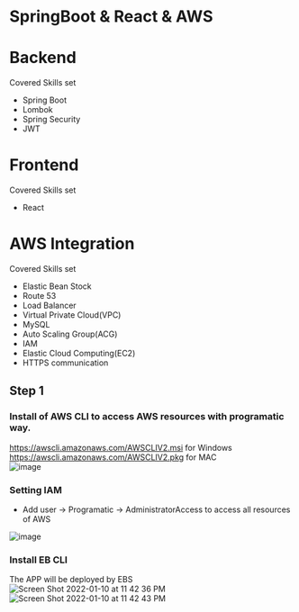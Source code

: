 # SpringBoot & React & AWS

# Backend
  Covered Skills set
  
  * Spring Boot
  * Lombok
  * Spring Security
  * JWT
    
# Frontend
  Covered Skills set
  
  * React 
    
# AWS Integration
  Covered Skills set
  
  * Elastic Bean Stock
  * Route 53
  * Load Balancer
  * Virtual Private Cloud(VPC)
  * MySQL
  * Auto Scaling Group(ACG)
  * IAM
  * Elastic Cloud Computing(EC2)
  * HTTPS communication
  
  ## Step 1
  ### Install of AWS CLI to access AWS resources with programatic way.
  https://awscli.amazonaws.com/AWSCLIV2.msi for Windows<br>
  https://awscli.amazonaws.com/AWSCLIV2.pkg for MAC <br>
  ![image](https://user-images.githubusercontent.com/76544061/148880697-45b554bf-5ea3-4cb1-8747-15aa8edec2ed.png)

  ### Setting IAM
  
  * Add user -> Programatic -> AdministratorAccess to access all resources of AWS <br>
  
  ![image](https://user-images.githubusercontent.com/76544061/148880944-0601718b-60e8-4ee0-9bf1-a0a71619872a.png)
  
  ### Install EB CLI
  The APP will be deployed by EBS <br>
  ![Screen Shot 2022-01-10 at 11 42 36 PM](https://user-images.githubusercontent.com/76544061/148882600-1b9d2a47-1483-4968-941a-303d123feb3b.png) <br>
  ![Screen Shot 2022-01-10 at 11 42 43 PM](https://user-images.githubusercontent.com/76544061/148882620-d244902e-87e0-461d-b49f-19a11d222b24.png)

  

  
